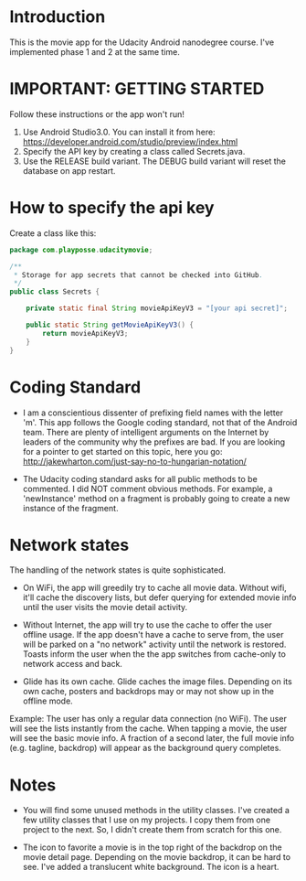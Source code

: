 # Introduction
This is the movie app for the Udacity Android nanodegree course. I've implemented phase 1 and 2 at
the same time.


# IMPORTANT: GETTING STARTED
Follow these instructions or the app won't run!

1. Use Android Studio3.0. You can install it from here: 
https://developer.android.com/studio/preview/index.html
2. Specify the API key by creating a class called Secrets.java.
3. Use the RELEASE build variant. The DEBUG build variant will reset the database on app restart.


# How to specify the api key

Create a class like this:
```java
package com.playposse.udacitymovie;

/**
 * Storage for app secrets that cannot be checked into GitHub.
 */
public class Secrets {

    private static final String movieApiKeyV3 = "[your api secret]";

    public static String getMovieApiKeyV3() {
        return movieApiKeyV3;
    }
}
```


# Coding Standard
- I am a conscientious dissenter of prefixing field names with the letter 'm'. This app follows
the Google coding standard, not that of the Android team. There are plenty of intelligent arguments
on the Internet by leaders of the community why the prefixes are bad. If you are looking for a
pointer to get started on this topic, here you go: 
http://jakewharton.com/just-say-no-to-hungarian-notation/

- The Udacity coding standard asks for all public methods to be commented. I did NOT comment
obvious methods. For example, a 'newInstance' method on a fragment is probably going to create a
new instance of the fragment.


# Network states
The handling of the network states is quite sophisticated.

- On WiFi, the app will greedily try to cache all movie data. Without wifi, it'll cache the 
discovery lists, but defer querying for extended movie info until the user visits the movie detail
activity.

- Without Internet, the app will try to use the cache to offer the user offline usage. If the app
doesn't have a cache to serve from, the user will be parked on a "no network" activity until the
network is restored. Toasts inform the user when the the app switches from cache-only to network
access and back.

- Glide has its own cache. Glide caches the image files. Depending on its own cache, posters and
backdrops may or may not show up in the offline mode.

Example:
The user has only a regular data connection (no WiFi). The user will see the lists instantly from
the cache. When tapping a movie, the user will see the basic movie info. A fraction of a second
later, the full movie info (e.g. tagline, backdrop) will appear as the background query completes.


# Notes
- You will find some unused methods in the utility classes. I've created a few utility classes that
I use on my projects. I copy them from one project to the next. So, I didn't create them from
scratch for this one.

- The icon to favorite a movie is in the top right of the backdrop on the movie detail page.
Depending on the movie backdrop, it can be hard to see. I've added a translucent white background.
The icon is a heart.
